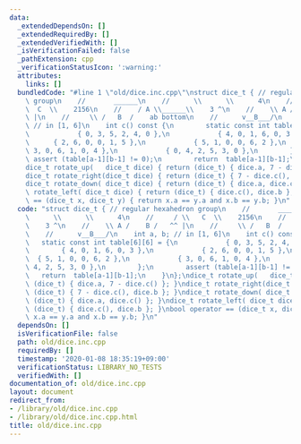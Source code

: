 ```yaml
---
data:
  _extendedDependsOn: []
  _extendedRequiredBy: []
  _extendedVerifiedWith: []
  _isVerificationFailed: false
  _pathExtension: cpp
  _verificationStatusIcon: ':warning:'
  attributes:
    links: []
  bundledCode: "#line 1 \"old/dice.inc.cpp\"\nstruct dice_t { // regular hexahedron\
    \ group\n    //       ______\n    //      \\      \\      4\n    //     / \\ \
    \  C  \\    2156\n    //    / A \\______\\    3 ^\n    //    \\ A /    B /   ^^\
    \ |\n    //     \\ /   B  /    ab bottom\n    //      v__B___/\n    int a, b;\
    \ // in [1, 6]\n    int c() const {\n        static const int table[6][6] = {\n\
    \            { 0, 3, 5, 2, 4, 0 },\n            { 4, 0, 1, 6, 0, 3 },\n      \
    \      { 2, 6, 0, 0, 1, 5 },\n            { 5, 1, 0, 0, 6, 2 },\n            {\
    \ 3, 0, 6, 1, 0, 4 },\n            { 0, 4, 2, 5, 3, 0 },\n        };\n       \
    \ assert (table[a-1][b-1] != 0);\n        return  table[a-1][b-1];\n    }\n};\n\
    dice_t rotate_up(   dice_t dice) { return (dice_t) { dice.a, 7 - dice.c() }; }\n\
    dice_t rotate_right(dice_t dice) { return (dice_t) { 7 - dice.c(), dice.b }; }\n\
    dice_t rotate_down( dice_t dice) { return (dice_t) { dice.a, dice.c() }; }\ndice_t\
    \ rotate_left( dice_t dice) { return (dice_t) { dice.c(), dice.b }; }\nbool operator\
    \ == (dice_t x, dice_t y) { return x.a == y.a and x.b == y.b; }\n"
  code: "struct dice_t { // regular hexahedron group\n    //       ______\n    //\
    \      \\      \\      4\n    //     / \\   C  \\    2156\n    //    / A \\______\\\
    \    3 ^\n    //    \\ A /    B /   ^^ |\n    //     \\ /   B  /    ab bottom\n\
    \    //      v__B___/\n    int a, b; // in [1, 6]\n    int c() const {\n     \
    \   static const int table[6][6] = {\n            { 0, 3, 5, 2, 4, 0 },\n    \
    \        { 4, 0, 1, 6, 0, 3 },\n            { 2, 6, 0, 0, 1, 5 },\n          \
    \  { 5, 1, 0, 0, 6, 2 },\n            { 3, 0, 6, 1, 0, 4 },\n            { 0,\
    \ 4, 2, 5, 3, 0 },\n        };\n        assert (table[a-1][b-1] != 0);\n     \
    \   return  table[a-1][b-1];\n    }\n};\ndice_t rotate_up(   dice_t dice) { return\
    \ (dice_t) { dice.a, 7 - dice.c() }; }\ndice_t rotate_right(dice_t dice) { return\
    \ (dice_t) { 7 - dice.c(), dice.b }; }\ndice_t rotate_down( dice_t dice) { return\
    \ (dice_t) { dice.a, dice.c() }; }\ndice_t rotate_left( dice_t dice) { return\
    \ (dice_t) { dice.c(), dice.b }; }\nbool operator == (dice_t x, dice_t y) { return\
    \ x.a == y.a and x.b == y.b; }\n"
  dependsOn: []
  isVerificationFile: false
  path: old/dice.inc.cpp
  requiredBy: []
  timestamp: '2020-01-08 18:35:19+09:00'
  verificationStatus: LIBRARY_NO_TESTS
  verifiedWith: []
documentation_of: old/dice.inc.cpp
layout: document
redirect_from:
- /library/old/dice.inc.cpp
- /library/old/dice.inc.cpp.html
title: old/dice.inc.cpp
---
```


